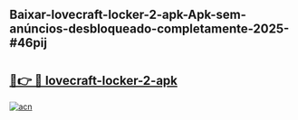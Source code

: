 ## Baixar-lovecraft-locker-2-apk-Apk-sem-anúncios-desbloqueado-completamente-2025-#46pij

# <h2><a href="https://ainizakaria.my?title=lovecraft-locker-2-apk&ref=22M">🔗👉 🔴 lovecraft-locker-2-apk</a></h2>

[![acn](https://github.com/user-attachments/assets/0f9c940e-d8b0-45ae-aac7-cd30a18b3e1c)](https://ainizakaria.my?title=lovecraft-locker-2-apk&ref=22M)


